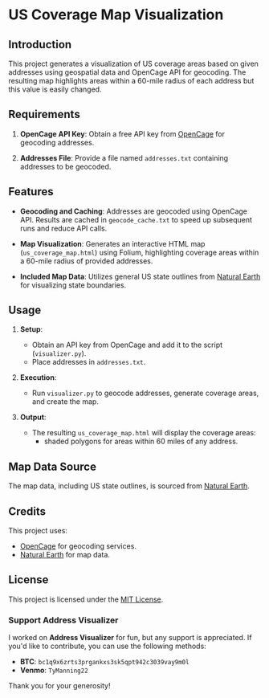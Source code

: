 # US Coverage Map Visualization

## Introduction

This project generates a visualization of US coverage areas based on given addresses using geospatial data and OpenCage API for geocoding. The resulting map highlights areas within a 60-mile radius of each address but this value is easily changed.

## Requirements

1. **OpenCage API Key**: Obtain a free API key from [OpenCage](https://opencagedata.com) for geocoding addresses.
   
2. **Addresses File**: Provide a file named `addresses.txt` containing addresses to be geocoded.

## Features

- **Geocoding and Caching**: Addresses are geocoded using OpenCage API. Results are cached in `geocode_cache.txt` to speed up subsequent runs and reduce API calls.
  
- **Map Visualization**: Generates an interactive HTML map (`us_coverage_map.html`) using Folium, highlighting coverage areas within a 60-mile radius of provided addresses.

- **Included Map Data**: Utilizes general US state outlines from [Natural Earth](https://www.naturalearthdata.com) for visualizing state boundaries.

## Usage

1. **Setup**:
   - Obtain an API key from OpenCage and add it to the script (`visualizer.py`).
   - Place addresses in `addresses.txt`.

2. **Execution**:
   - Run `visualizer.py` to geocode addresses, generate coverage areas, and create the map.
   
3. **Output**:
   - The resulting `us_coverage_map.html` will display the coverage areas:
     - shaded polygons for areas within 60 miles of any address.

## Map Data Source

The map data, including US state outlines, is sourced from [Natural Earth](https://www.naturalearthdata.com).

## Credits

This project uses:
- [OpenCage](https://opencagedata.com) for geocoding services.
- [Natural Earth](https://www.naturalearthdata.com) for map data.

## License

This project is licensed under the [MIT License](LICENSE).

### Support Address Visualizer

I worked on **Address Visualizer** for fun, but any support is appreciated. If you'd like to contribute, you can use the following methods:

- **BTC**: `bc1q9x6zrts3prgankxs3sk5qpt942c3039vay9m0l`
- **Venmo**: `TyManning22`

Thank you for your generosity!

